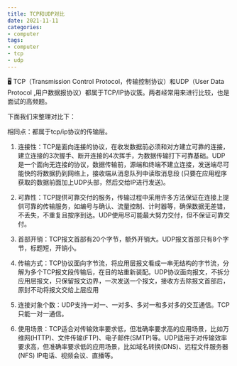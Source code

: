 ```yaml
---
title: TCP和UDP对比
date: 2021-11-11
categories:
- computer
tags:
- computer
- tcp
- udp
---
```


🖥️ TCP（Transmission Control Protocol，传输控制协议）和UDP（User Data Protocol ,用户数据报协议）都属于TCP/IP协议簇。两者经常用来进行比较，也是面试的高频题。

下面我们来整理对比下：

<!--more-->

相同点：都属于tcp/ip协议的传输层。

1. 连接性：TCP是面向连接的协议，在收发数据前必须和对方建立可靠的连接，建立连接的3次握手、断开连接的4次挥手，为数据传输打下可靠基础。UDP是一个面向无连接的协议，数据传输前，源端和终端不建立连接，发送端尽可能快的将数据扔到网络上，接收端从消息队列中读取消息段 (只要在应用程序获取的数据前面加上UDP头部，然后交给IP进行发送)。

2. 可靠性：TCP提供可靠交付的服务，传输过程中采用许多方法保证在连接上提供可靠的传输服务，如编号与确认、流量控制、计时器等，确保数据无差错，不丢失，不重复且按序到达。UDP使用尽可能最大努力交付，但不保证可靠交付。

3. 首部开销：TCP报文首部有20个字节，额外开销大。UDP报文首部只有8个字节，标题短，开销小。

4. 传输方式：TCP协议面向字节流，将应用层报文看成一串无结构的字节流，分解为多个TCP报文段传输后，在目的站重新装配。UDP协议面向报文，不拆分应用层报文，只保留报文边界，一次发送一个报文，接收方去除报文首部后，原封不动将报文交给上层应用

5. 连接对象个数：UDP支持一对一、一对多、多对一和多对多的交互通信。TCP只能一对一通信。

6. 使用场景：TCP适合对传输效率要求低，但准确率要求高的应用场景，比如万维网(HTTP)、文件传输(FTP)、电子邮件(SMTP)等。UDP适用于对传输效率要求高，但准确率要求低的应用场景，比如域名转换(DNS)、远程文件服务器(NFS) IP电话、视频会议、直播等。

